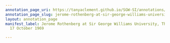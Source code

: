 ```yaml
---
annotation_page_uri: https://tanyaclement.github.io/SGW-SI/annotations/jerome-rothenberg-at-sir-george-williams-university-the-poetry-series-17-october-1969-canvas-1-audience.json
annotation_page_slug: jerome-rothenberg-at-sir-george-williams-university-the-poetry-series-17-october-1969-canvas-1-audience
layout: annotation_page
manifest_label: Jerome Rothenberg at Sir George Williams University, The Poetry Series,
  17 October 1969

---
```

